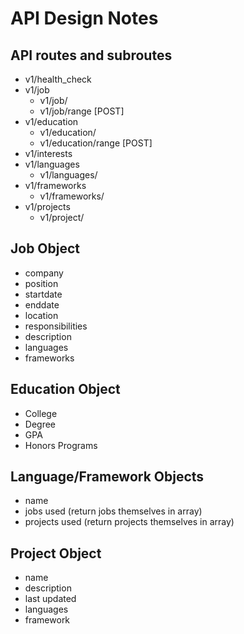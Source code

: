 # API Design Notes

## API routes and subroutes
* v1/health_check
* v1/job
    * v1/job/<startdate>
    * v1/job/range [POST]
* v1/education
    * v1/education/<startdate>
    * v1/education/range [POST]
* v1/interests
* v1/languages
    * v1/languages/<language>
* v1/frameworks
    * v1/frameworks/<framework>
* v1/projects
    * v1/project/<name>

## Job Object
* company
* position
* startdate
* enddate
* location
* responsibilities
* description
* languages
* frameworks

## Education Object
* College
* Degree
* GPA
* Honors Programs

## Language/Framework Objects
* name
* jobs used (return jobs themselves in array)
* projects used (return projects themselves in array)

## Project Object
* name
* description
* last updated
* languages
* framework

